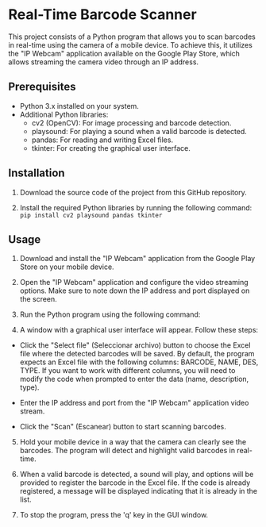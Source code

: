 # Real-Time Barcode Scanner

This project consists of a Python program that allows you to scan barcodes in real-time using the camera of a mobile device. To achieve this, it utilizes the "IP Webcam" application available on the Google Play Store, which allows streaming the camera video through an IP address.

## Prerequisites

- Python 3.x installed on your system.
- Additional Python libraries:
  - cv2 (OpenCV): For image processing and barcode detection.
  - playsound: For playing a sound when a valid barcode is detected.
  - pandas: For reading and writing Excel files.
  - tkinter: For creating the graphical user interface.

## Installation

1. Download the source code of the project from this GitHub repository.

2. Install the required Python libraries by running the following command: `pip install cv2 playsound pandas tkinter`

## Usage

1. Download and install the "IP Webcam" application from the Google Play Store on your mobile device.

2. Open the "IP Webcam" application and configure the video streaming options. Make sure to note down the IP address and port displayed on the screen.

3. Run the Python program using the following command:

4. A window with a graphical user interface will appear. Follow these steps:

- Click the "Select file" (Seleccionar archivo) button to choose the Excel file where the detected barcodes will be saved. By default, the program expects an Excel file with the following columns: BARCODE, NAME, DES, TYPE. If you want to work with different columns, you will need to modify the code when prompted to enter the data (name, description, type).

- Enter the IP address and port from the "IP Webcam" application video stream.

- Click the "Scan" (Escanear) button to start scanning barcodes.

5. Hold your mobile device in a way that the camera can clearly see the barcodes. The program will detect and highlight valid barcodes in real-time.

6. When a valid barcode is detected, a sound will play, and options will be provided to register the barcode in the Excel file. If the code is already registered, a message will be displayed indicating that it is already in the list.

7. To stop the program, press the 'q' key in the GUI window.

